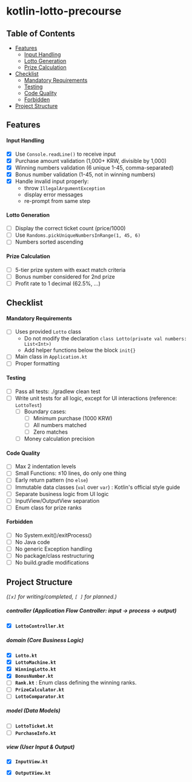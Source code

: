 # kotlin-lotto-precourse
## Table of Contents
- [Features](#features)
    - [Input Handling](#input-handling)
    - [Lotto Generation](#lotto-generation)
    - [Prize Calculation](#prize-calculation)
- [Checklist](#checklist)
    - [Mandatory Requirements](#mandatory-requirements)
    - [Testing](#testing)
    - [Code Quality](#code-quality)
    - [Forbidden](#forbidden)
- [Project Structure](#project-structure)

## Features
#### Input Handling
- [x] Use `Console.readLine()` to receive input
- [x] Purchase amount validation (1,000+ KRW, divisible by 1,000)
- [x] Winning numbers validation (6 unique 1-45, comma-separated)
- [x] Bonus number validation (1-45, not in winning numbers)
- [x] Handle invalid input properly: 
  - throw `IllegalArgumentException`
  - display error messages
  - re-prompt from same step

#### Lotto Generation
- [ ] Display the correct ticket count (price/1000)
- [ ] Use `Randoms.pickUniqueNumbersInRange(1, 45, 6)` 
- [ ] Numbers sorted ascending

#### Prize Calculation
- [ ] 5-tier prize system with exact match criteria
- [ ] Bonus number considered for 2nd prize
- [ ] Profit rate to 1 decimal (62.5%, ...)

## Checklist
#### Mandatory Requirements
- [ ] Uses provided `Lotto` class
  - Do not modify the declaration `class Lotto(private val numbers: List<Int>)`
  - Add helper functions below the block `init{}`
- [ ] Main class in `Application.kt`
- [ ] Proper formatting

#### Testing
- [ ] Pass all tests: ./gradlew clean test
- [ ] Write unit tests for all logic, except for UI interactions (reference: `LottoTest`)
  - [ ] Boundary cases:
      - [ ] Minimum purchase (1000 KRW)
      - [ ] All numbers matched
      - [ ] Zero matches
  - [ ] Money calculation precision

#### Code Quality
- [ ] Max 2 indentation levels
- [ ] Small Functions: ≤10 lines, do only one thing
- [ ] Early return pattern (no `else`)
- [ ] Immutable data classes (`val` over `var`) : Kotlin's official style guide
- [ ] Separate business logic from UI logic
- [ ] InputView/OutputView separation
- [ ] Enum class for prize ranks

#### Forbidden
- [ ] No System.exit()/exitProcess()
- [ ] No Java code
- [ ] No generic Exception handling
- [ ] No package/class restructuring
- [ ] No build.gradle modifications

## Project Structure
*(`[x]` for writing/completed, `[ ]` for planned.)*

##### controller (Application Flow Controller: input -> process -> output)
- [x] **`LottoController.kt`**

##### domain (Core Business Logic)
- [x] **`Lotto.kt`** 
- [x] **`LottoMachine.kt`** 
- [x] **`WinningLotto.kt`** 
- [x] **`BonusNumber.kt`** 
- [ ] **`Rank.kt`** : Enum class defining the winning ranks.
- [ ] **`PrizeCalculator.kt`**  
- [ ] **`LottoComparator.kt`**  

##### model (Data Models)
- [ ] **`LottoTicket.kt`**  
- [ ] **`PurchaseInfo.kt`**  

##### view (User Input & Output)
- [x] **`InputView.kt`**  
- [x] **`OutputView.kt`**  

